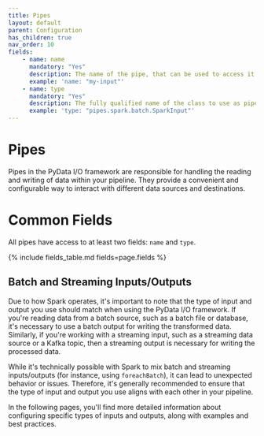 ```yaml
---
title: Pipes
layout: default
parent: Configuration
has_children: true
nav_order: 10
fields: 
    - name: name
      mandatory: "Yes"
      description: The name of the pipe, that can be used to access it from the HandlerAccessor.
      example: 'name: "my-input"'
    - name: type
      mandatory: "Yes"
      description: The fully qualified name of the class to use as pipe (Input or Output).
      example: 'type: "pipes.spark.batch.SparkInput"'
---
```

# Pipes

Pipes in the PyData I/O framework are responsible for handling the reading and writing of data within your pipeline. They provide a convenient and configurable way to interact with different data sources and destinations.

# Common Fields

All pipes have access to at least two fields: `name` and `type`.

{% include fields_table.md fields=page.fields %}

## Batch and Streaming Inputs/Outputs

Due to how Spark operates, it's important to note that the type of input and output you use should match when using the PyData I/O framework. If you're reading data from a batch source, such as a batch file or database, it's necessary to use a batch output for writing the transformed data. Similarly, if you're working with a streaming input, such as a streaming data source or a Kafka topic, then a streaming output is necessary for writing the processed data.

While it's technically possible with Spark to mix batch and streaming inputs/outputs (for instance, using `foreachBatch`), it can lead to unexpected behavior or issues. Therefore, it's generally recommended to ensure that the type of input and output you use aligns with each other in your pipeline.

In the following pages, you'll find more detailed information about configuring specific types of inputs and outputs, along with examples and best practices.

